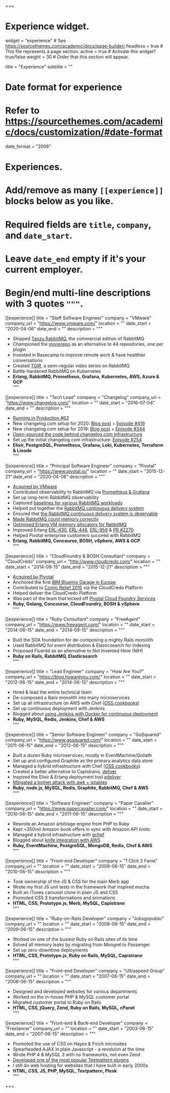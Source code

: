+++
# Experience widget.
widget = "experience"  # See https://sourcethemes.com/academic/docs/page-builder/
headless = true  # This file represents a page section.
active = true  # Activate this widget? true/false
weight = 30  # Order that this section will appear.

title = "Experience"
subtitle = ""

# Date format for experience
#   Refer to https://sourcethemes.com/academic/docs/customization/#date-format
date_format = "2006"

# Experiences.
#   Add/remove as many `[[experience]]` blocks below as you like.
#   Required fields are `title`, `company`, and `date_start`.
#   Leave `date_end` empty if it's your current employer.
#   Begin/end multi-line descriptions with 3 quotes `"""`.

[[experience]]
  title = "Staff Software Engineer"
  company = "VMware"
  company_url = "https://www.vmware.com/"
  location = ""
  date_start = "2020-04-06"
  date_end = ""
  description = """
* Shipped [Tanzu RabbitMQ](https://rabbitmq.com/tanzu), the commercial edition of RabbitMQ<br>
* Championed the [monorepo](https://github.com/rabbitmq/rabbitmq-server) as an alternative to 44 repositories, one per plugin
* Invested in Basecamp to improve remote work & have healthier conversations
* Created [TGIR](https://www.youtube.com/playlist?list=PLfX-LA-Cf6rE16woOuRmi3goM_K8PUAhQ), a semi-regular video series on RabbitMQ<br>
* Battle-hardened RabbitMQ on Kubernetes <br>
* **Erlang, RabbitMQ, Prometheus, Grafana, Kubernetes, AWS, Azure & GCP**<br>
  """

[[experience]]
  title = "Tech Lead"
  company = "Changelog"
  company_url = "https://www.changelog.com/"
  location = ""
  date_start = "2016-07-04"
  date_end = ""
  description = """
* [Running in Production #63](https://runninginproduction.com/podcast/63-changelog-is-a-news-and-podcast-platform-for-developers) <br>
* New changelog.com setup for 2020: [Blog post](https://changelog.com/posts/the-new-changelog-setup-for-2020) + [Episode #419](https://changelog.com/podcast/419) <br>
* New changelog.com setup for 2019: [Blog post](https://changelog.com/posts/the-new-changelog-setup-for-2019) + [Episode #344](https://changelog.com/podcast/344) <br>
* [Open-sourced the code behind changelog.com infrastructure](https://changelog.com/posts/the-code-behind-changelog-infrastructure) <br>
* Set up the initial changelog.com infrastructure: [Episode #254](https://changelog.com/podcast/254) <br>
* **Elixir, PostgreSQL, Prometheus, Grafana, Loki, Kubernetes, Terraform & Linode** <br>
  """

[[experience]]
  title = "Principal Software Engineer"
  company = "Pivotal"
  company_url = "https://www.pivotal.io/"
  location = ""
  date_start = "2015-12-21"
  date_end = "2020-04-06"
  description = """
* [Acquired by VMware](https://blogs.vmware.com/cloudnative/2019/08/22/transforming-software-on-kubernetes/) <br>
* Contributed observability to RabbitMQ via [Prometheus &amp; Grafana](https://next.rabbitmq.com/prometheus.html) <br>
* Set up long-term RabbitMQ observability <br>
* Captured [baselines for various RabbitMQ workloads](https://github.com/rabbitmq/workloads) <br>
* Helped put together the [RabbitMQ continuous delivery system](https://ci.rabbitmq.com) <br>
* Ensured that [the RabbitMQ continuous delivery system is observable](https://metrics.ci.rabbitmq.com/d/000000001/concourse?refresh=5m&orgId=1&from=now%2Fd&to=now) <br>
* [Made RabbitMQ count memory correctly](https://github.com/rabbitmq/rabbitmq-server/issues/1223) <br>
* [Optimised Erlang VM memory allocators for RabbitMQ](https://groups.google.com/forum/#!msg/rabbitmq-users/LSYaac9frYw/LNZDZUlrBAAJ) <br>
* Improved Erlang [ERL-430](https://bugs.erlang.org/browse/ERL-430), [ERL-448](https://bugs.erlang.org/browse/ERL-448), [ERL-959](https://bugs.erlang.org/browse/ERL-959) &amp; [PR #2270](https://github.com/erlang/otp/pull/2270) <br>
* Helped Pivotal enterprise customers succeed with RabbitMQ <br>
* **Erlang, RabbitMQ, Concourse, BOSH, vSphere, AWS & GCP** <br>
  """

[[experience]]
  title = "CloudFoundry & BOSH Consultant"
  company = "CloudCredo"
  company_url = "http://www.cloudcredo.com/"
  location = ""
  date_start = "2014-09-15"
  date_end = "2015-12-21"
  description = """
* [Acquired by Pivotal](http://pivotal.io/platform/press-release/pivotal-bolsters-its-cloud-native-platform-team-with-acquisition-of-cloudcredo) <br>
* Anchored the first [IBM Bluemix Garage in Europe](http://garage.mybluemix.net/) <br>
* Contributed to [Comic Relief 2015](https://cfsummiteu2015.sched.org/event/532d88570fd1a394d599d113f1c5131b#.VkP2866rRTY) via the CloudCredo Platform <br>
* Helped deliver the CloudCredo Platform <br>
* Was part of the team that kicked off [Pivotal Cloud Foundry Services](https://network.pivotal.io/) <br>
* **Ruby, Golang, Concourse, CloudFoundry, BOSH & vSphere** <br>
  """

[[experience]]
  title = "Ruby Consultant"
  company = "FreeAgent"
  company_url = "https://www.freeagent.com/"
  location = ""
  date_start = "2014-06-15"
  date_end = "2014-09-15"
  description = """
* Built the SOA foundation for de-composing a mighty Rails monolith <br>
* Used RabbitMQ for event distribution & Elasticsearch for indexing <br>
* Proposed Fluentd as an alternative to Not Invented Here (NIH) <br>
*  **Ruby on Rails, RabbitMQ, Elasticsearch** <br>
  """

[[experience]]
  title = "Lead Engineer"
  company = "How Are You?"
  company_url = "https://blog.howareyou.com/"
  location = ""
  date_start = "2012-06-15"
  date_end = "2014-06-15"
  description = """
* Hired & lead the entire technical team <br>
* De-composed a Rails monolith into many microservices <br>
* Set up all infrastructure on AWS with Chef ([OSS cookbooks](https://github.com/gchef)) <br>
* Set up continuous deployment with Jenkins <br>
* Blogged about [using Jenkins with Docker for continuous deployment](http://blog.howareyou.com/post/65048170054/continuous-delivery-with-docker-and-jenkins-part) <br>
* **Ruby, MySQL, Redis, Jenkins, Chef & AWS** <br>
  """

[[experience]]
  title = "Senior Software Engineer"
  company = "GoSquared"
  company_url = "https://www.gosquared.com/"
  location = ""
  date_start = "2011-06-15"
  date_end = "2012-06-15"
  description = """
* Built a dozen Ruby microservices, mostly in EventMachine/Goliath <br>
* Set up and configured Graphite as the primary analytics data store <br>
* Managed a hybrid infrastructure with Chef ([OSS cookbooks](https://github.com/gchef])) <br>
* Created a better alternative to Capistrano, [deliver](https://github.com/gerhard/deliver) <br>
* Inspired the Elixir & Erlang deployment tool [edeliver](https://github.com/boldpoker/edeliver) <br>
* [Mitigated a botnet attack with awk + iptables](https://www.gosquared.com/blog/how-to-stop-a-botnet-attack) <br>
* **Ruby, node.js, MySQL, Redis, Graphite, RabbitMQ, Chef & AWS** <br>
  """

[[experience]]
  title = "Software Engineer"
  company = "Paper Cavalier"
  company_url = "https://www.papercavalier.com/"
  location = ""
  date_start = "2010-06-15"
  date_end = "2011-06-15"
  description = """
* Rewrote an Amazon arbitrage engine from PHP to Ruby <br>
* Kept ~350mil Amazon book offers in sync with Amazon API limits <br>
* Managed a hybrid infrastructure with [gchef](https://github.com/gchef) <br>
* Blogged about [knife integration with AWS](http://gerhardlazu.com.s3-website-eu-west-1.amazonaws.com/2010/08/using-chef-to-manage-amazon-ec2-instances-part2/) <br>
* **Ruby, EventMachine, PostgreSQL, MongoDB, Redis, Chef & AWS** <br>
  """

[[experience]]
  title = "Front-end Developer"
  company = "1 Click 2 Fame"
  company_url = ""
  location = ""
  date_start = "2009-06-15"
  date_end = "2010-06-15"
  description = """
* Took ownership of the JS & CSS for the main Merb app <br>
* Wrote my first JS unit tests in the framework that inspired mocha <br>
* Built an iTunes carousel clone in plain JS and CSS <br>
* Promoted CSS 3 transformations and animations <br>
* **HTML, CSS, Prototype.js, Merb, MySQL, Capistrano** <br>
  """

[[experience]]
  title = "Ruby-on-Rails Developer"
  company = "Jobsgopublic"
  company_url = ""
  location = ""
  date_start = "2008-06-15"
  date_end = "2009-06-15"
  description = """
* Worked on one of the busiest Ruby on Rails sites of its time <br>
* Solved all memory leaks by migrating from Mongrel to Passenger <br>
* Set up zero-downtime deployments <br>
* **HTML, CSS, Prototype.js, Ruby on Rails, MySQL, Capistrano** <br>
  """

[[experience]]
  title = "Front-end Developer"
  company = "Ultraspeed Group"
  company_url = ""
  location = ""
  date_start = "2007-06-15"
  date_end = "2008-06-15"
  description = """
* Designed and developed websites for various departments <br>
* Worked on the in-house PHP & MySQL customer portal <br>
* Migrated customer portal to Ruby on Rails <br>
* **HTML, CSS, jQuery, Zend, Ruby on Rails, MySQL, cPanel** <br>
  """

[[experience]]
  title = "Front-end & Back-end Developer"
  company = "Freelancer"
  company_url = ""
  location = ""
  date_start = "2003-06-15"
  date_end = "2007-06-15"
  description = """
* Promoted the use of CSS on Hayes & Finch microsites <br>
* Spearheaded AJAX in plain Javascript - a revoluion at the time <br>
* Wrote PHP 4 &amp; MySQL 3 with no frameworks, not even Zend <br>
* [Developed one of the most popular Textpattern plugins](https://forum.textpattern.com/viewtopic.php?id=23996) <br>
* I still do web hosting for websites that I have built in early 2000s <br>
* **HTML, CSS, JS, PHP, MySQL, Textpattern, Plesk** <br>
  """

+++
